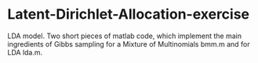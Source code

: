 # Latent-Dirichlet-Allocation-exercise
LDA model. Two short pieces of matlab code, which implement the main ingredients of Gibbs sampling for a Mixture of Multinomials bmm.m and for LDA lda.m.
